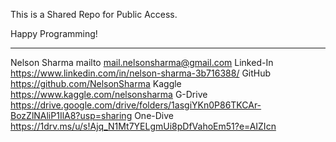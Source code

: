 This is a Shared Repo for Public Access.

Happy Programming!
_______________________________________
Nelson Sharma
mailto     mail.nelsonsharma@gmail.com
Linked-In	 https://www.linkedin.com/in/nelson-sharma-3b716388/
GitHub  	 https://github.com/NelsonSharma
Kaggle     https://www.kaggle.com/nelsonsharma
G-Drive 	 https://drive.google.com/drive/folders/1asgiYKn0P86TKCAr-BozZlNAliP1IlA8?usp=sharing
One-Dive 	 https://1drv.ms/u/s!Ajq_N1Mt7YELgmUi8pDfVahoEm51?e=AIZIcn
